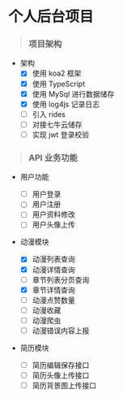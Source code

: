 # 个人后台项目

> ### 项目架构

- 架构
  - [x] 使用 koa2 框架
  - [x] 使用 TypeScript
  - [x] 使用 MySql 进行数据储存
  - [x] 使用 log4js 记录日志
  - [ ] 引入 rides
  - [ ] 对接七牛云储存
  - [ ] 实现 jwt 登录校验

> ### API 业务功能

- 用户功能

  - [ ] 用户登录
  - [ ] 用户注册
  - [ ] 用户资料修改
  - [ ] 用户头像上传

- 动漫模块

  - [x] 动漫列表查询
  - [x] 动漫详情查询
  - [ ] 章节列表分页查询
  - [x] 章节详情查询
  - [ ] 动漫点赞数量
  - [ ] 动漫收藏
  - [ ] 动漫爬虫
  - [ ] 动漫错误内容上报

- 简历模块

  - [ ] 简历编辑保存接口
  - [ ] 简历头像上传接口
  - [ ] 简历背景图上传接口
